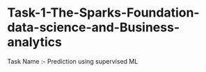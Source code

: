 # Task-1-The-Sparks-Foundation-data-science-and-Business-analytics
Task Name :- Prediction using supervised ML

